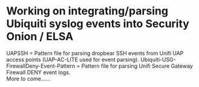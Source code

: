 # Working on integrating/parsing Ubiquiti syslog events into Security Onion / ELSA

UAPSSH = Pattern file for parsing dropbear SSH events from Unifi UAP access points (UAP-AC-LITE used for event parsing).
Ubiquiti-USG-FirewallDeny-Event-Pattern = Pattern file for parsing Unifi Secure Gateway Firewall DENY event logs.  
More to come......
